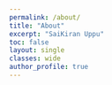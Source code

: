 ```yaml
---
permalink: /about/
title: "About"
excerpt: "SaiKiran Uppu"
toc: false
layout: single
classes: wide
author_profile: true
---
```


<style>
td, th { vertical-align:top;  }
th.org-right  { text-align: center;  }
th.org-left   { text-align: center;   }
th.org-center { text-align: center; }
td.org-right  { text-align: right;  }
td.org-left   { text-align: left;   }
td.org-center { text-align: center; }
.underline { text-decoration: underline; }
  
<style>

<p style="font-size: 0.65em;">
I'm second year Graduate Student at Johns Hopkins, studying computer security. 2.5+ years of experience specializing in the cloud, network security, development, infrastructure protection, and computer hacking. My undergraduate degree is in computer science from Vellore Institure of Technology, India. My main research interests include building large scale secure systems, application security.
</p>

### Education

<table cellspacing="0" cellpadding="1">

<colgroup>
<col class="org-left">

<col class="org-left">
</colgroup>
<tbody>
<tr>
<td class="org-left"><h2>Education</h2></td>
</tr>

<tr>
<td class="org-left"><b>Masters of Science, Information Security</b></td>
<td class="org-left"><b>2019 – Present</b></td>
</tr>

<tr>
<td class="org-left" colspan="2"><i>The Johns Hopkins University, Baltimore, MD</i></td>
</tr>

<tr>
<td class="org-left" colspan="2">» Research interests in systems, software, network, and IoT Security</td>
<td class="org-left">&nbsp;</td>
</tr>

</tbody>
</table>

| Masters in Information Security, Johns Hopkins University | Aug '19 to Dec '20 (Exp)|
| Vellore Institute of Technology | BTech Computer Science | Jun '13 to May '17 |


### Experience


| Adobe | Security Researcher Intern | May '20 to Aug '20 |
| Netskope,Bangalore | Software Engineer - 2 | Apr '18 to Jul '19 |
| Netskope,Bangalore | Software Engineer - 1 | Jul '17 to Mar '18 |
| Netskope,Bangalore | Software Intern | Jan '17 to Jun '17 |
| Krify,Kakinada | Summer Intern | Jun '15 to Jul '15 |

### Teaching



| Johns Hopkins Computer Science Department | Teaching Assistant - Cloud Computing | Aug '20 to Dec '20 | 
| Johns Hopkins Computer Science Department | Teaching Assistant - Cloud Computing | Jan '20 to May '20 | 
| Johns Hopkins Information Security Institute | Course Assistant - Cloud Security | Aug '19 to Dec '19 |

### Publications

### Projects

| [Malicious URL Detector](https://github.com/uppusaikiran/Malicious-URL-Detector) | A Machine Learning Model to detect malicious urls which include Deep File Analysis on attributes as well dropped files. |
| [Malware Organizer](https://github.com/uppusaikiran/malware-organiser) | A simple tool to organise large malicious/benign files into a organised Structure. |
| [Ransomware C2C Detector](https://github.com/uppusaikiran/ransom_c2c_detector) | Machine Learning Based Ransomware generated Command and Control Server Domain Detector. |
| [Generic Parser](https://github.com/uppusaikiran/generic-parser) | A Single Library Parser to extract meta information, static analysis and detect macros within the files. |
| [CTF Writeups](https://github.com/uppusaikiran/CTFWriteups) | Collection of all Capture the Flag Writeups and Tools. |
| [Yara Finder](https://github.com/uppusaikiran/yara-finder) | Simple tool to find the yara matches on a file. |

### Awards and Recognition

